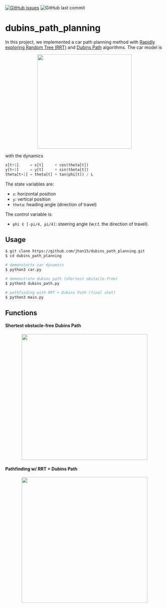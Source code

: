 
[![GitHub issues](https://img.shields.io/github/issues/jhan15/dubins_path_planning)](https://github.com/jhan15/dubins_path_planning/issues)
![GitHub last commit](https://img.shields.io/github/last-commit/jhan15/dubins_path_planning?color=ff69b4)

# dubins_path_planning

In this project, we implemented a car path planning method with [Rapidly exploring Random Tree (RRT)](https://en.wikipedia.org/wiki/Rapidly-exploring_random_tree) and [Dubins Path](https://en.wikipedia.org/wiki/Dubins_path) algorithms. The car model is

<p align="center">
  <img src="https://github.com/jhan15/dubins_path_planning/blob/master/images/car_model.png?raw=true" width="300">
</p>

with the dynamics

```python
x[t+1]     = x[t]     + cos(theta[t])
y[t+1]     = y[t]     + sin(theta[t])
theta[t+1] = theta[t] + tan(phi[t]) / L
```

The state variables are:
 - `x`: horizontal position
 - `y`: vertical position
 - `theta`: heading angle (direction of travel)

The control variable is:
 - `phi ∈ [-pi/4, pi/4]`: steering angle (w.r.t. the direction of travel).

## Usage

```bash
$ git clone https://github.com/jhan15/dubins_path_planning.git
$ cd dubins_path_planning

# demonstarte car dynamics
$ python3 car.py

# demonstrate dubins path (shortest obstacle-free)
$ python3 dubins_path.py

# pathfinding with RRT + Dubins Path (final shot)
$ python3 main.py
```

## Functions

#### Shortest obstacle-free Dubins Path

<p align="center">
  <img src="https://user-images.githubusercontent.com/62132206/130496974-a36ccf19-6248-405c-a7fe-b19d86ef798f.gif?raw=true" width="400">
</p>

#### Pathfinding w/ RRT + Dubins Path

<p align="center">
  <img src="https://user-images.githubusercontent.com/62132206/130496983-a1f88c80-8993-43db-9533-0cc72c060139.gif?raw=true" width="400">
</p>
